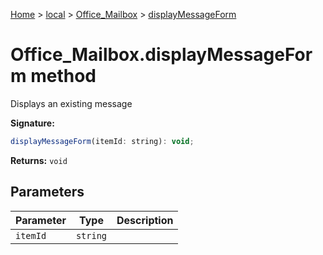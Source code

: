 [Home](./index) &gt; [local](local.md) &gt; [Office\_Mailbox](local.office_mailbox.md) &gt; [displayMessageForm](local.office_mailbox.displaymessageform.md)

# Office\_Mailbox.displayMessageForm method

Displays an existing message

**Signature:**
```javascript
displayMessageForm(itemId: string): void;
```
**Returns:** `void`

## Parameters

|  Parameter | Type | Description |
|  --- | --- | --- |
|  `itemId` | `string` |  |

